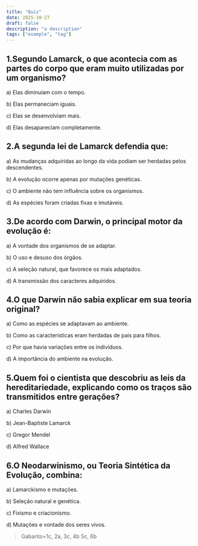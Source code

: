 ```yaml
---
title: "Quiz"
date: 2025-10-27
draft: false
description: "a description"
tags: ["example", "tag"]
---
```


## 1.Segundo Lamarck, o que acontecia com as partes do corpo que eram muito utilizadas por um organismo?
 a) Elas diminuíam com o tempo.
 
b) Elas permaneciam iguais.

c) Elas se desenvolviam mais.

d) Elas desapareciam completamente.

## 2.A segunda lei de Lamarck defendia que:

a) As mudanças adquiridas ao longo da vida podiam ser herdadas pelos descendentes.

b) A evolução ocorre apenas por mutações genéticas.

c) O ambiente não tem influência sobre os organismos.

d) As espécies foram criadas fixas e imutáveis.

## 3.De acordo com Darwin, o principal motor da evolução é:

a) A vontade dos organismos de se adaptar.

b) O uso e desuso dos órgãos.

c) A seleção natural, que favorece os mais adaptados.

d) A transmissão dos caracteres adquiridos.

## 4.O que Darwin não sabia explicar em sua teoria original?

a) Como as espécies se adaptavam ao ambiente.

b) Como as características eram herdadas de pais para filhos.

c) Por que havia variações entre os indivíduos.

d) A importância do ambiente na evolução.

## 5.Quem foi o cientista que descobriu as leis da hereditariedade, explicando como os traços são transmitidos entre gerações?

a) Charles Darwin

b) Jean-Baptiste Lamarck

c) Gregor Mendel

d) Alfred Wallace

## 6.O Neodarwinismo, ou Teoria Sintética da Evolução, combina:

a) Lamarckismo e mutações.

b) Seleção natural e genética.

c) Fixismo e criacionismo.

d) Mutações e vontade dos seres vivos.

>Gabarito=1c, 2a, 3c, 4b 5c, 6b
